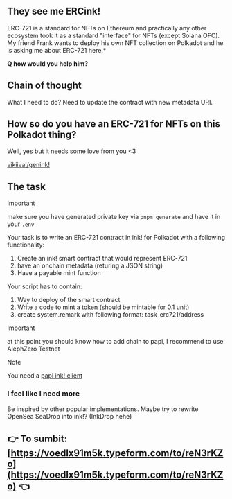 ## They see me ERCink!

ERC-721 is a standard for NFTs on Ethereum and practically any other ecosystem took it as a standard "interface" for NFTs (except Solana OFC).
My friend Frank wants to deploy his own NFT collection on Polkadot and he is asking me about ERC-721 here.*

**Q how would you help him?**

## Chain of thought

What I need to do? 
Need to update the contract with new metadata URI.

## How so do you have an ERC-721 for NFTs on this Polkadot thing?

Well, yes but it needs some love from you <3 

[vikiival/genink!](https://github.com/vikiival/genink)

## The task

> [!IMPORTANT]
> make sure you have generated private key via `pnpm generate`
> and have it in your `.env`

Your task is to write an ERC-721 contract in ink! for Polkadot with a following functionality:
1. Create an ink! smart contract that would represent ERC-721
2. have an onchain metadata (returing a JSON string)
3. Have a payable mint function

Your script has to contain:
1. Way to deploy of the smart contract
2. Write a code to mint a token (should be mintable for 0.1 unit)
3. create system.remark with following format: task_erc721/address

> [!IMPORTANT]
> at this point you should know how to add chain to papi, I recommend to use AlephZero Testnet

> [!NOTE]
> You need a [papi ink! client](https://papi.how/ink#ink-client)

### I feel like I need more

Be inspired by other popular implementations. Maybe try to rewrite OpenSea SeaDrop into ink!? (InkDrop hehe)

## 👉 To sumbit: [https://voedlx91m5k.typeform.com/to/reN3rKZo](https://voedlx91m5k.typeform.com/to/reN3rKZo) 👈